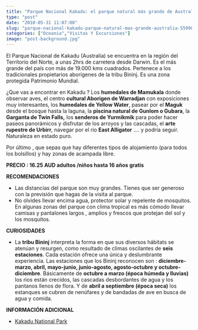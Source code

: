 ```yaml
---
title: "Parque Nacional Kakadu: el parque natural más grande de Australia"
type: "post"
date: "2010-05-31 11:07:00"
slug: "parque-nacional-kakadu-parque-natural-mas-grande-australia-559988"
categories: ["Oceania","Visitas Y Excursiones"]
image: "post-background.jpg"
---
```


[](/wp-content/uploads/2010/05/559988-254093.jpg)

El Parque Nacional de Kakadu (Australia) se encuentra en la región del Territorio del Norte, a unas 2hrs de carretera desde Darwin. Es el más grande del país con más de 19.000 kms cuadrados. Pertenece a los tradicionales propietarios aborígenes de la tribu Bininj. Es una zona protegida Patrimonio Mundial.

¿Que vas a encontrar en Kakadu ? Los **humedales de Mamukala** donde observar aves, el centro **cultural Aborigen de Warradjan** con exposiciones muy interesantes, los **humedales de Yellow Water**, pasear por el **Maguk** desde el bosque hasta la laguna, la **piscina natural de Gunlom o Gubara**, la **Garganta de Twin Falls,** los **senderos de Yurmikmik** para poder hacer paseos panorámicos y disfrutar de los arroyos y las cascadas, el **arte rupestre de Urbirr**, navegar por el río **East Alligator** .... y podría seguir. Naturaleza en estado puro.

Por último , que sepas que hay diferentes tipos de alojamiento (para todos los bolsillos) y hay zonas de acampada libre.[](/wp-content/uploads/2010/05/559988-254094.jpg)

**PRECIO : 16.25 AUD adultos /niños hasta 16 años gratis**

**RECOMENDACIONES**

- Las distancias del parque son muy grandes. Tienes que ser generoso con la previsión que hagas de la visita al parque.
- No olvides llevar encima agua, protector solar y repelente de mosquitos. En algunas zonas del parque con clima tropical es más cómodo llevar camisas y pantalones largos , amplios y frescos que protejan del sol y los mosquitos.

 **CURIOSIDADES**

- La **tribu Bininj** interpreta la forma en que sus diversos hábitats se atenúan y resurgen, como resultado de climas oscilantes de **seis estaciones**. Cada estación ofrece una única y deslumbrante experiencia. Las estaciones que los Bininj reconocen son : **diciembre-marzo, abril, mayo-junio, junio-agosto, agosto-octubre y octubre-diciembre**. Básicamente de **octubre a marzo (época húmeda y lluvias)** los rios están crecidos, las cascadas desbordantes de agua y los pantanos llenos de flora. Y de **abril a septiembre (época seca)** los estanques se cubren de nenúfares y de bandadas de ave en busca de agua y comida.

**INFORMACIÓN ADICIONAL**

- [Kakadu National Park ](http://environment.gov.au/parks/kakadu/index.html#top)